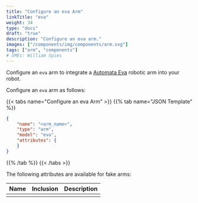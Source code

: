 ```yaml
---
title: "Configure an eva Arm"
linkTitle: "eva"
weight: 34
type: "docs"
draft: "true"
description: "Configure an eva arm."
images: ["/components/img/components/arm.svg"]
tags: ["arm", "components"]
# SMEs: William Spies
---
```


Configure an `eva` arm to integrate a [Automata Eva](https://automata.tech/products/hardware/about-eva/) robotic arm into your robot.

Configure an `eva` arm as follows:

{{< tabs name="Configure an eva Arm" >}}
{{% tab name="JSON Template" %}}

```json {class="line-numbers linkable-line-numbers"}
{
    "name": "<arm_name>",
    "type": "arm",
    "model": "eva",
    "attributes": {
    }
}
```

{{% /tab %}}
{{< /tabs >}}

The following attributes are available for fake arms:

| Name | Inclusion | Description |
| ---- | --------- | ----------- |
| | |  |
